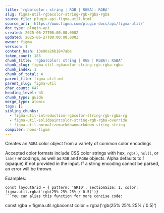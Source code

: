 ```yaml
---
title: 'rgba(color: string | RGB | RGBA): RGBA'
slug: figma-util-rgbacolor-string-rgb-rgba-rgba
source_file: plugin-api-figma-util.html
source_url: 'https://www.figma.com/plugin-docs/api/figma-util/'
doc_type: plugin-api
created: 2025-06-27T00:00:00.000Z
updated: 2025-06-27T00:00:00.000Z
owner: figma
version: 1
content_hash: 13e90a26b1847abe
token_count: 185
chunk_title: 'rgba(color: string | RGB | RGBA): RGBA'
chunk_slug: figma-util-rgbacolor-string-rgb-rgba-rgba
chunk_index: 1
chunk_of_total: 4
parent_file: figma-util.md
parent_slug: figma-util
char_count: 647
heading_level: h3
chunk_type: guide
merge_type: atomic
tags: []
sibling_chunks:
  - figma-util-introduction-rgbcolor-string-rgb-rgba-rg
  - figma-util-solidpaintcolor-string-rgb-rgba-override
  - figma-util-normalizemarkdownmarkdown-string-string
compiler: noos-figma
---
```


Creates an `RGBA` color object from a variety of common color encodings.

Accepted color formats include CSS color strings with hex, `rgb()`, `hsl()`, or `lab()` encodings, as well as `RGB` and `RGBA` objects. Alpha defaults to 1 (opaque) if not provided in the input. If a string encoding cannot be parsed, an error will be thrown.

Examples:

```
const layoutGrid = { pattern: 'GRID', sectionSize: 1, color: figma.util.rgba('rgb(25% 25% 25% / 0.5)')}
```You can alias this function for more concise code:

```
const rgba = figma.util.rgbaconst color = rgba('rgb(25% 25% 25% / 0.5)')
```[View more →](/plugin-docs/api/properties/figma-util-rgba/)
